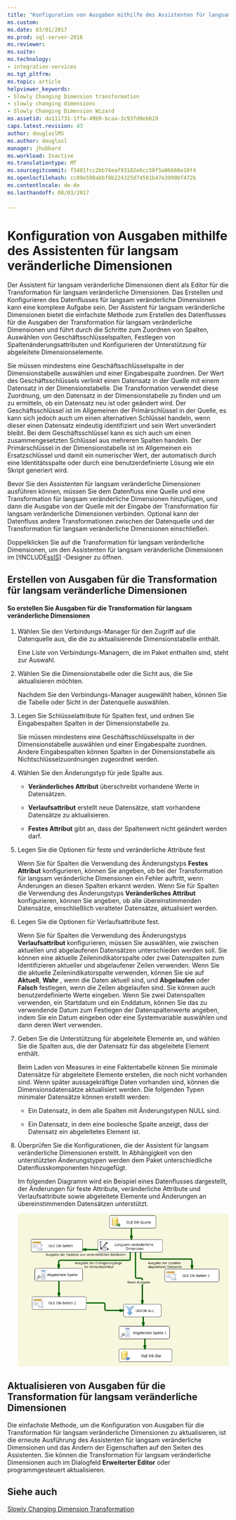 ```yaml
---
title: "Konfiguration von Ausgaben mithilfe des Assistenten für langsam veränderliche | Microsoft Docs"
ms.custom: 
ms.date: 03/01/2017
ms.prod: sql-server-2016
ms.reviewer: 
ms.suite: 
ms.technology:
- integration-services
ms.tgt_pltfrm: 
ms.topic: article
helpviewer_keywords:
- Slowly Changing Dimension transformation
- slowly changing dimensions
- Slowly Changing Dimension Wizard
ms.assetid: da111731-1ffa-49b9-bcaa-3c93fd0eb619
caps.latest.revision: 43
author: douglaslMS
ms.author: douglasl
manager: jhubbard
ms.workload: Inactive
ms.translationtype: MT
ms.sourcegitcommit: f3481fcc2bb74eaf93182e6cc58f5a06666e10f4
ms.openlocfilehash: cc89e598abbf0b224325d74501b47e3999bf472b
ms.contentlocale: de-de
ms.lasthandoff: 08/03/2017

---
```

# <a name="configure-outputs-using-the-slowly-changing-dimension-wizard"></a>Konfiguration von Ausgaben mithilfe des Assistenten für langsam veränderliche Dimensionen
  Der Assistent für langsam veränderliche Dimensionen dient als Editor für die Transformation für langsam veränderliche Dimensionen. Das Erstellen und Konfigurieren des Datenflusses für langsam veränderliche Dimensionen kann eine komplexe Aufgabe sein. Der Assistent für langsam veränderliche Dimensionen bietet die einfachste Methode zum Erstellen des Datenflusses für die Ausgaben der Transformation für langsam veränderliche Dimensionen und führt durch die Schritte zum Zuordnen von Spalten, Auswählen von Geschäftsschlüsselspalten, Festlegen von Spaltenänderungsattributen und Konfigurieren der Unterstützung für abgeleitete Dimensionselemente.  
  
 Sie müssen mindestens eine Geschäftsschlüsselspalte in der Dimensionstabelle auswählen und einer Eingabespalte zuordnen. Der Wert des Geschäftsschlüssels verlinkt einen Datensatz in der Quelle mit einem Datensatz in der Dimensionstabelle. Die Transformation verwendet diese Zuordnung, um den Datensatz in der Dimensionstabelle zu finden und um zu ermitteln, ob ein Datensatz neu ist oder geändert wird. Der Geschäftsschlüssel ist im Allgemeinen der Primärschlüssel in der Quelle, es kann sich jedoch auch um einen alternativen Schlüssel handeln, wenn dieser einen Datensatz eindeutig identifiziert und sein Wert unverändert bleibt. Bei dem Geschäftsschlüssel kann es sich auch um einen zusammengesetzten Schlüssel aus mehreren Spalten handeln. Der Primärschlüssel in der Dimensionstabelle ist im Allgemeinen ein Ersatzschlüssel und damit ein numerischer Wert, der automatisch durch eine Identitätsspalte oder durch eine benutzerdefinierte Lösung wie ein Skript generiert wird.  
  
 Bevor Sie den Assistenten für langsam veränderliche Dimensionen ausführen können, müssen Sie dem Datenfluss eine Quelle und eine Transformation für langsam veränderliche Dimensionen hinzufügen, und dann die Ausgabe von der Quelle mit der Eingabe der Transformation für langsam veränderliche Dimensionen verbinden. Optional kann der Datenfluss andere Transformationen zwischen der Datenquelle und der Transformation für langsam veränderliche Dimensionen einschließen.  
  
 Doppelklicken Sie auf die Transformation für langsam veränderliche Dimensionen, um den Assistenten für langsam veränderliche Dimensionen im [!INCLUDE[ssIS](../../../includes/ssis-md.md)] -Designer zu öffnen.  
  
## <a name="creating-slowly-changing-dimension-outputs"></a>Erstellen von Ausgaben für die Transformation für langsam veränderliche Dimensionen  
  
#### <a name="to-create-slowly-changing-dimension-transformation-outputs"></a>So erstellen Sie Ausgaben für die Transformation für langsam veränderliche Dimensionen  
  
1.  Wählen Sie den Verbindungs-Manager für den Zugriff auf die Datenquelle aus, die die zu aktualisierende Dimensionstabelle enthält.  
  
     Eine Liste von Verbindungs-Managern, die im Paket enthalten sind, steht zur Auswahl.  
  
2.  Wählen Sie die Dimensionstabelle oder die Sicht aus, die Sie aktualisieren möchten.  
  
     Nachdem Sie den Verbindungs-Manager ausgewählt haben, können Sie die Tabelle oder Sicht in der Datenquelle auswählen.  
  
3.  Legen Sie Schlüsselattribute für Spalten fest, und ordnen Sie Eingabespalten Spalten in der Dimensionstabelle zu.  
  
     Sie müssen mindestens eine Geschäftsschlüsselspalte in der Dimensionstabelle auswählen und einer Eingabespalte zuordnen. Andere Eingabespalten können Spalten in der Dimensionstabelle als Nichtschlüsselzuordnungen zugeordnet werden.  
  
4.  Wählen Sie den Änderungstyp für jede Spalte aus.  
  
    -   **Veränderliches Attribut** überschreibt vorhandene Werte in Datensätzen.  
  
    -   **Verlaufsattribut** erstellt neue Datensätze, statt vorhandene Datensätze zu aktualisieren.  
  
    -   **Festes Attribut** gibt an, dass der Spaltenwert nicht geändert werden darf.  
  
5.  Legen Sie die Optionen für feste und veränderliche Attribute fest  
  
     Wenn Sie für Spalten die Verwendung des Änderungstyps **Festes Attribut** konfigurieren, können Sie angeben, ob bei der Transformation für langsam veränderliche Dimensionen ein Fehler auftritt, wenn Änderungen an diesen Spalten erkannt werden. Wenn Sie für Spalten die Verwendung des Änderungstyps **Veränderliches Attribut** konfigurieren, können Sie angeben, ob alle übereinstimmenden Datensätze, einschließlich veralteter Datensätze, aktualisiert werden.  
  
6.  Legen Sie die Optionen für Verlaufsattribute fest.  
  
     Wenn Sie für Spalten die Verwendung des Änderungstyps **Verlaufsattribut** konfigurieren, müssen Sie auswählen, wie zwischen aktuellen und abgelaufenen Datensätzen unterschieden werden soll. Sie können eine aktuelle Zeilenindikatorspalte oder zwei Datenspalten zum Identifizieren aktueller und abgelaufener Zeilen verwenden. Wenn Sie die aktuelle Zeilenindikatorspalte verwenden, können Sie sie auf **Aktuell**, **Wahr** , wenn die Daten aktuell sind, und **Abgelaufen** oder **Falsch** festlegen, wenn die Zeilen abgelaufen sind. Sie können auch benutzerdefinierte Werte eingeben. Wenn Sie zwei Datenspalten verwenden, ein Startdatum und ein Enddatum, können Sie das zu verwendende Datum zum Festlegen der Datenspaltenwerte angeben, indem Sie ein Datum eingeben oder eine Systemvariable auswählen und dann deren Wert verwenden.  
  
7.  Geben Sie die Unterstützung für abgeleitete Elemente an, und wählen Sie die Spalten aus, die der Datensatz für das abgeleitete Element enthält.  
  
     Beim Laden von Measures in eine Faktentabelle können Sie minimale Datensätze für abgeleitete Elemente erstellen, die noch nicht vorhanden sind. Wenn später aussagekräftige Daten vorhanden sind, können die Dimensionsdatensätze aktualisiert werden. Die folgenden Typen minimaler Datensätze können erstellt werden:  
  
    -   Ein Datensatz, in dem alle Spalten mit Änderungstypen NULL sind.  
  
    -   Ein Datensatz, in dem eine boolesche Spalte anzeigt, dass der Datensatz ein abgeleitetes Element ist.  
  
8.  Überprüfen Sie die Konfigurationen, die der Assistent für langsam veränderliche Dimensionen erstellt. In Abhängigkeit von den unterstützten Änderungstypen werden dem Paket unterschiedliche Datenflusskomponenten hinzugefügt.  
  
     Im folgenden Diagramm wird ein Beispiel eines Datenflusses dargestellt, der Änderungen für feste Attribute, veränderliche Attribute und Verlaufsattribute sowie abgeleitete Elemente und Änderungen an übereinstimmenden Datensätzen unterstützt.  
  
     ![Datenfluss vom Assistenten für langsam veränderliche](../../../integration-services/data-flow/transformations/media/dimensionwizard.gif "Datenfluss vom Assistenten für langsam veränderliche")  
  
## <a name="updating-slowly-changing-dimension-outputs"></a>Aktualisieren von Ausgaben für die Transformation für langsam veränderliche Dimensionen  
 Die einfachste Methode, um die Konfiguration von Ausgaben für die Transformation für langsam veränderliche Dimensionen zu aktualisieren, ist die erneute Ausführung des Assistenten für langsam veränderliche Dimensionen und das Ändern der Eigenschaften auf den Seiten des Assistenten. Sie können die Transformation für langsam veränderliche Dimensionen auch im Dialogfeld **Erweiterter Editor** oder programmgesteuert aktualisieren.  
  
## <a name="see-also"></a>Siehe auch  
 [Slowly Changing Dimension Transformation](../../../integration-services/data-flow/transformations/slowly-changing-dimension-transformation.md)  
  
  

